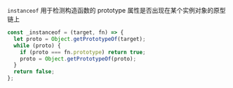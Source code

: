 `instanceof` 用于检测构造函数的 prototype 属性是否出现在某个实例对象的原型链上

```JavaScript
const _instanceof = (target, fn) => {
  let proto = Object.getPrototypeOf(target);
  while (proto) {
    if (proto === fn.prototype) return true;
    proto = Object.getPrototypeOf(proto);
  }
  return false;
};
```
